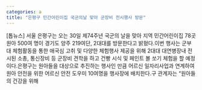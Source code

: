 ```yaml
---
categories: a
title: "은평구 민간어린이집 국군의날 맞아 군장비 전시행사 방문"
---
```

[톱뉴스] 서울 은평구는 오는 30일 제74주년 국군의 날을 맞아 지역 민간어린이집 78곳 원아 500여 명이 경기도 양주 219여단, 2대대를 방문한다고 밝혔다.이번 행사는 군부대 체험활동을 통한 애국심 고취 및 다양한 체험행사 제공을 위해 2대대 대연병장내 전시된 소총, 통신장비 등 군장비 견학을 하고 건빵 시식 및 페인트 볼 쏘기 체험을 할 예정이다.은평구는 원아들을 대상으로 추진하는 행사인 만큼 어르신 일자리사업과 연계하여 원아 안전을 위한 어르신 안전 도우미 10여명을 행사장에 배치한다.구 관계자는 “원아들의 건강을 위해